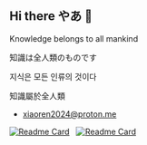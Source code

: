 ## Hi there やあ 👋
Knowledge belongs to all mankind

知識は全人類のものです

지식은 모든 인류의 것이다

知識屬於全人類

- xiaoren2024@proton.me

[![Readme Card](https://github-readme-stats.vercel.app/api/pin/?username=xiaoren2024&repo=sing-box&theme=ambient_gradient)](https://github.com/xiaoren2024/sing-box)&nbsp;&nbsp;
[![Readme Card](https://github-readme-stats.vercel.app/api/pin/?username=xiaoren2024&repo=v2rayNG&theme=material-palenight)](https://github.com/xiaoren2024/v2rayNG)
<!--
**xiaoren2024/xiaoren2024** is a ✨ _special_ ✨ repository because its `README.md` (this file) appears on your GitHub profile.

Here are some ideas to get you started:

- 🔭 I’m currently working on ...
- 🌱 I’m currently learning ...
- 👯 I’m looking to collaborate on ...
- 🤔 I’m looking for help with ...
- 💬 Ask me about ...
- 📫 How to reach me: ...
- 😄 Pronouns: ...
- ⚡ Fun fact: ...
-->
